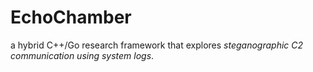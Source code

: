 # EchoChamber
a hybrid C++/Go research framework that explores _steganographic C2 communication using system logs_.
